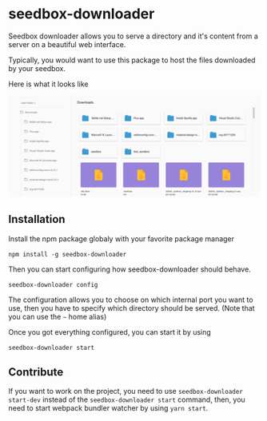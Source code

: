 # seedbox-downloader

Seedbox downloader allows you to serve a directory and it's content from a server on a beautiful web interface.

Typically, you would want to use this package to host the files downloaded by your seedbox.

Here is what it looks like

![seedbox-downloader_preview](https://raw.githubusercontent.com/Fanghornn/seedbox-downloader/master/seedbox-downloader-preview.png)
## Installation

Install the npm package globaly with your favorite package manager

```
npm install -g seedbox-downloader
```

Then you can start configuring how seedbox-downloader should behave.

```
seedbox-downloader config
```

The configuration allows you to choose on which internal port you want to use, then you have to specify which directory should be served.
(Note that you can use the `~` home alias)

Once you got everything configured, you can start it by using

```
seedbox-downloader start
```

## Contribute

  If you want to work on the project, you need to use `seedbox-downloader start-dev` instead of the `seedbox-downloader start` command, then, you need to start webpack bundler watcher by using `yarn start`.
